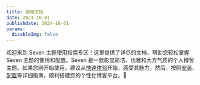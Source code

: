 ```yaml
---
title: 使用文档
date: 2024-10-01
publishdate: 2024-10-01
params:
  disableImg: false
---
```


欢迎来到 Seven 主题使用指南专区！这里提供了详尽的文档，帮助您轻松掌握 Seven 主题的使用和配置。Seven 是一款彰显简洁、优雅和大方气质的个人博客主题。如果您刚开始使用，建议从[快速体验](docs/quick-start)开始，感受其魅力。然后，按照[安装](docs/installation)、[配置](docs/configuration)等详细指南，顺利搭建您的个性化博客平台。🌟
